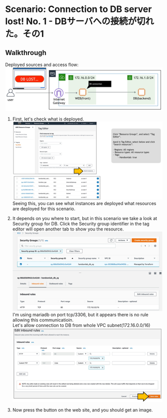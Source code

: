 # Scenario: Connection to DB server lost! No. 1 - DBサーバへの接続が切れた。その1

## Walkthrough

Deployed sources and access flow:
![access flow](./asset/05-guide01.jpg)

1. First, let's check what is deployed.
![tag manager](./asset/05-guide02.jpg)
Seeing this, you can see what instances are deployed what resources are deployed for this scenario.

2. It depends on you where to start, but in this scenario we take a look at Security group for DB. Click the Security group identifier in the tag editor will open another tab to show you the resource.
![security group](./asset/05-guide03.jpg)
I'm using mariadb on port tcp/3306, but it appears there is no rule allowing this communicatioin.  
Let's allow connection to DB from whole VPC subnet(172.16.0.0/16)
![answer](./asset/05-guide04.jpg)

4. Now press the button on the web site, and you should get an image.

